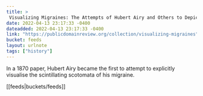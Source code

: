 ```yaml
---
title: > 
 Visualizing Migraines: The Attempts of Hubert Airy and Others to Depict Scintillating Scotomata
date: 2022-04-13 23:17:33 -0400
dateadded: 2022-04-13 23:17:33 -0400
link: "https://publicdomainreview.org/collection/visualizing-migraines"
bucket: feeds
layout: urlnote
tags: ["history"]
--- 
```

In a 1870 paper, Hubert Airy became the first to attempt to explicitly visualise the scintillating scotomata of his migraine.
 <!-- end excerpt --> 
<div class='bucket'>[[feeds|buckets/feeds]]</div> 
